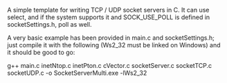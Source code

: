 A simple template for writing TCP / UDP socket servers in C. It can use select, and if the system supports it and SOCK_USE_POLL is defined in socketSettings.h, poll as well.

A very basic example has been provided in main.c and socketSettings.h; just compile it with the following (Ws2_32 must be linked on Windows) and it should be good to go:

g++ main.c inetNtop.c inetPton.c cVector.c socketServer.c socketTCP.c socketUDP.c -o SocketServerMulti.exe -lWs2_32